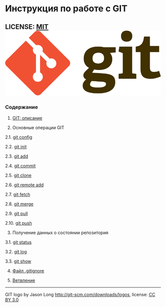 # Инструкция по работе с GIT

LICENSE: [MIT](./license.md)
![git logo](./assets/git-logo.png)
---

### Содержание

 1. [GIT: описание](./about_GIT.md)

 2. Основные операции GIT

   2.1. [git config](./commande_config.md)

   2.2. [git init](./commande_init.md)

   2.3. [git add](./commande_add.md)

   2.4. [git commit](./commande_commit.md)

   2.5. [git clone](./commande_clone.md)

   2.6. [git remote add](./commande_remoteadd.md)

   2.7. [git fetch](./commande_fetch.md)

   2.8. [git merge](./commande_merge.md)

   2.9. [git pull](./commande_pull.md)

   2.10. [git push](./commande_push.md)

 3. Получение данных о состоянии репозитория

   3.1. [git status](./info_status.md)

   3.2. [git log](./info_log.md)

   3.3. [git show](./info_show.md)

 4. [Файл .gitignore](./about_gitignore.md)

 5. [Ветвление](./about_branch.md)


---

GIT logo by Jason Long http://git-scm.com/downloads/logos, license: [CC BY 3.0](https://creativecommons.org/licenses/by/3.0/)